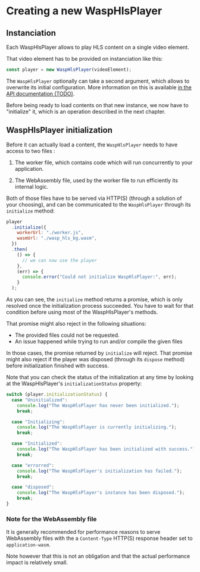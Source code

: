 # Creating a new WaspHlsPlayer

## Instanciation

Each WaspHlsPlayer allows to play HLS content on a single video element.

That video element has to be provided on instanciation like this:

```js
const player = new WaspHlsPlayer(videoElement);
```

The `WaspHlsPlayer` optionally can take a second argument, which allows to
overwrite its initial configuration. More information on this is available
[in the API documentation (TODO)](TODO).

Before being ready to load contents on that new instance, we now have to
"initialize" it, which is an operation described in the next chapter.

## WaspHlsPlayer initialization

Before it can actually load a content, the `WaspHlsPlayer` needs to have access
to two files :

1. The worker file, which contains code which will run concurrently to your
   application.

2. The WebAssembly file, used by the worker file to run efficiently its
   internal logic.

Both of those files have to be served via HTTP(S) (through a solution of your
choosing), and can be communicated to the `WaspHlsPlayer` through its
`initialize` method:

```js
player
  .initialize({
    workerUrl: "./worker.js",
    wasmUrl: "./wasp_hls_bg.wasm",
  })
  .then(
    () => {
      // we can now use the player
    },
    (err) => {
      console.error("Could not initialize WaspHlsPlayer:", err);
    }
  );
```

As you can see, the `initialize` method returns a promise, which is only
resolved once the initialization process succeeded. You have to wait for
that condition before using most of the WaspHlsPlayer's methods.

That promise might also reject in the following situations:

- The provided files could not be requested.
- An issue happened while trying to run and/or compile the given files

In those cases, the promise returned by `initialize` will reject.
That promise might also reject if the player was disposed (through its `dispose`
method) before initialization finished with success.

Note that you can check the status of the initialization at any time by looking
at the WaspHlsPlayer's `initializationStatus` property:

```js
switch (player.initializationStatus) {
  case "Uninitialized":
    console.log("The WaspHlsPlayer has never been initialized.");
    break;

  case "Initializing":
    console.log("The WaspHlsPlayer is currently initializing.");
    break;

  case "Initialized":
    console.log("The WaspHlsPlayer has been initialized with success.");
    break;

  case "errorred":
    console.log("The WaspHlsPlayer's initialization has failed.");
    break;

  case "disposed":
    console.log("The WaspHlsPlayer's instance has been disposed.");
    break;
}
```

### Note for the WebAssembly file

It is generally recommended for performance reasons to serve WebAssembly files
with the a `Content-Type` HTTP(S) response header set to `application-wasm`.

Note however that this is not an obligation and that the actual performance
impact is relatively small.

